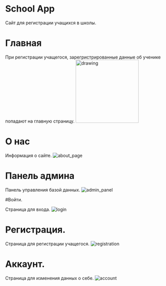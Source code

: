 # School App

Сайт для регистрации учащихся в школы.


# Главная

При регистрации учащегося, зарегристрированные данные об ученике попадают на главную страницу.
<img src="https://user-images.githubusercontent.com/94980092/160333574-a392a084-71a3-4d00-97ae-1ce5fcaa0463.PNG" alt="drawing" width="200"/>


# О нас

Информация о сайте.
![about_page](https://user-images.githubusercontent.com/94980092/160333574-a392a084-71a3-4d00-97ae-1ce5fcaa0463.PNG)


# Панель админа

Панель управления базой данных.
![admin_panel](https://user-images.githubusercontent.com/94980092/160333583-c5f65094-3930-4755-b484-9df356bcd6f7.PNG)


#Войти.

Страница для входа.
![login](https://user-images.githubusercontent.com/94980092/160333591-c92b8540-8d8f-49bb-92c6-ab66e3a0ff57.PNG)


# Регистрация.

Страница для регистрации учащегося.
![registration](https://user-images.githubusercontent.com/94980092/160333601-8519fac4-623e-4fe0-9cc7-41ba1f716cbe.PNG)


# Аккаунт.

Страница для изменения данных о себе.
![account](https://user-images.githubusercontent.com/94980092/160333606-5fdb2971-9ba6-4e90-924d-ee21133158e9.PNG)

